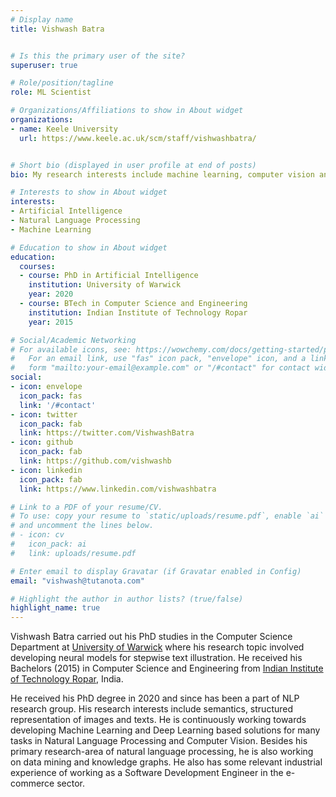 ```yaml
---
# Display name
title: Vishwash Batra


# Is this the primary user of the site?
superuser: true

# Role/position/tagline
role: ML Scientist

# Organizations/Affiliations to show in About widget
organizations:
- name: Keele University
  url: https://www.keele.ac.uk/scm/staff/vishwashbatra/


# Short bio (displayed in user profile at end of posts)
bio: My research interests include machine learning, computer vision and natural language processing.

# Interests to show in About widget
interests:
- Artificial Intelligence
- Natural Language Processing
- Machine Learning

# Education to show in About widget
education:
  courses:
  - course: PhD in Artificial Intelligence
    institution: University of Warwick
    year: 2020
  - course: BTech in Computer Science and Engineering
    institution: Indian Institute of Technology Ropar
    year: 2015

# Social/Academic Networking
# For available icons, see: https://wowchemy.com/docs/getting-started/page-builder/#icons
#   For an email link, use "fas" icon pack, "envelope" icon, and a link in the
#   form "mailto:your-email@example.com" or "/#contact" for contact widget.
social:
- icon: envelope
  icon_pack: fas
  link: '/#contact'
- icon: twitter
  icon_pack: fab
  link: https://twitter.com/VishwashBatra
- icon: github
  icon_pack: fab
  link: https://github.com/vishwashb
- icon: linkedin
  icon_pack: fab
  link: https://www.linkedin.com/vishwashbatra

# Link to a PDF of your resume/CV.
# To use: copy your resume to `static/uploads/resume.pdf`, enable `ai` icons in `params.toml`, 
# and uncomment the lines below.
# - icon: cv
#   icon_pack: ai
#   link: uploads/resume.pdf

# Enter email to display Gravatar (if Gravatar enabled in Config)
email: "vishwash@tutanota.com"

# Highlight the author in author lists? (true/false)
highlight_name: true
---
```



Vishwash Batra carried out his PhD studies in the Computer Science Department at [University of Warwick](https://www.warwick.ac.uk) where his research topic involved developing neural models for stepwise text illustration. He received his Bachelors (2015) in Computer Science and Engineering from [Indian Institute of Technology Ropar](http://www.iitrpr.ac.in), India. 

He received his PhD degree in 2020 and since has been a part of NLP research group. His research interests include semantics, structured representation of images and texts. He is continuously working towards developing Machine Learning and Deep Learning based solutions for many tasks in Natural Language Processing and Computer Vision. Besides his primary research-area of natural language processing, he is also working on data mining and knowledge graphs. He also has some relevant industrial experience of working as a Software Development Engineer in the e-commerce sector.

